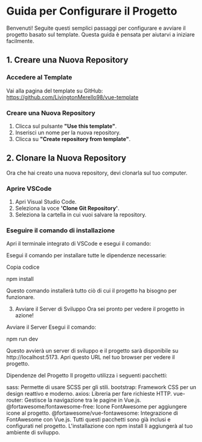 # Guida per Configurare il Progetto

Benvenuti! Seguite questi semplici passaggi per configurare e avviare il progetto basato sul template. Questa guida è pensata per aiutarvi a iniziare facilmente.

## 1. Creare una Nuova Repository

### Accedere al Template

Vai alla pagina del template su GitHub: https://github.com/LivingtonMerello98/vue-template
### Creare una Nuova Repository

1. Clicca sul pulsante **"Use this template"**.
2. Inserisci un nome per la nuova repository.
3. Clicca su **"Create repository from template"**.

## 2. Clonare la Nuova Repository

Ora che hai creato una nuova repository, devi clonarla sul tuo computer.

### Aprire VSCode

1. Apri Visual Studio Code.
2. Seleziona la voce **'Clone Git Repository'**.
3. Seleziona la cartella in cui vuoi salvare la repository.

### Eseguire il comando di installazione

Apri il terminale integrato di VSCode e esegui il comando:

Esegui il comando per installare tutte le dipendenze necessarie:

Copia codice

npm install

Questo comando installerà tutto ciò di cui il progetto ha bisogno per funzionare.


3. Avviare il Server di Sviluppo
Ora sei pronto per vedere il progetto in azione!

Avviare il Server
Esegui il comando:

npm run dev

Questo avvierà un server di sviluppo e il progetto sarà disponibile su http://localhost:5173. Apri questo URL nel tuo browser per vedere il progetto.

Dipendenze del Progetto
Il progetto utilizza i seguenti pacchetti:

sass: Permette di usare SCSS per gli stili.
bootstrap: Framework CSS per un design reattivo e moderno.
axios: Libreria per fare richieste HTTP.
vue-router: Gestisce la navigazione tra le pagine in Vue.js.
@fortawesome/fontawesome-free: Icone FontAwesome per aggiungere icone al progetto.
@fortawesome/vue-fontawesome: Integrazione di FontAwesome con Vue.js.
Tutti questi pacchetti sono già inclusi e configurati nel progetto. L'installazione con npm install li aggiungerà al tuo ambiente di sviluppo.